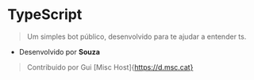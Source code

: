 # TypeScript
> Um simples bot público, desenvolvido para te ajudar a entender ts.
- Desenvolvido por **Souza**
> Contribuido por Gui [Misc Host]{https://d.msc.cat}
